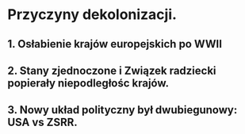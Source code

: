 # Przyczyny dekolonizacji.
## 1. Osłabienie krajów europejskich po WWII
## 2. Stany zjednoczone i Związek radziecki popierały niepodległośc krajów.
## 3. Nowy układ polityczny był dwubiegunowy: USA vs ZSRR.
